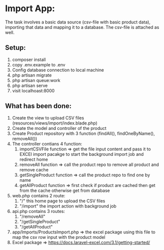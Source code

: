 # Import App:
The task involves a basic data source (csv-file with basic product data), importing that data and
mapping it to a database. The csv-file is attached as well.

## Setup:
1) composer install
2) copy .env.example to .env
3) Config database connection to local machine
4) php artisan migrate
5) php artisan queue:work
6) php artisan serve
7) visit localhoast:8000


## What has been done:
1) Create the view to upload CSV files (resources/views/import/index.blade.php)
2) Create the model and controller of the product
3) Create Product repository with 3 function (findAll(), findOneByName(), removeAll())
4) The controller contians 4 function:
   1) importCSVFile function => get the file input content and pass it to EXCEl import pacakge to start the background import job and redirect home
   2) removeAll function => call the product repo to remove all product and remove cache
   3) getSingleProduct function => call the product repo to find one by name
   4) getAllProduct function => first check if product are cached then get from the cache otherwise get from database 
5) web.php contains 2 route:
    1) "/" this home page to upload the CSV files
    2) "/import" the import action with background job
6) api.php contains 3 routes:
    1) "/removeAll"
    2) "/getSingleProduct"
    3) "/getAllProduct"
7) app/Imports/ProductsImport.php => the excel package using this file to map the csv row input with the product model
8) Excel package => https://docs.laravel-excel.com/3.1/getting-started/

